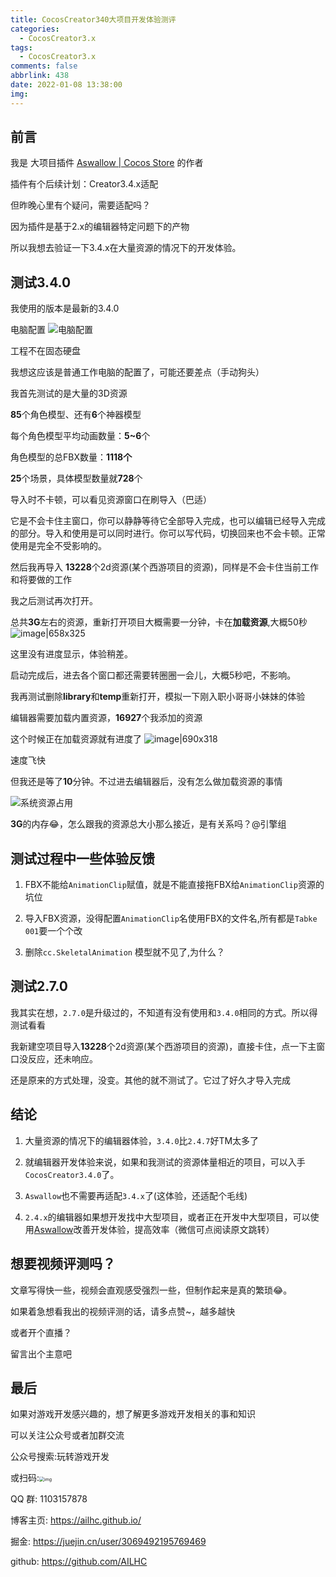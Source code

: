 ```yaml
---
title: CocosCreator340大项目开发体验测评
categories:
  - CocosCreator3.x
tags:
  - CocosCreator3.x
comments: false
abbrlink: 438
date: 2022-01-08 13:38:00
img:
---
```


## 前言

我是 大项目插件 [Aswallow | Cocos Store](https://store.cocos.com/app/detail/2948) 的作者

插件有个后续计划：Creator3.4.x适配

但昨晚心里有个疑问，需要适配吗？

因为插件是基于2.x的编辑器特定问题下的产物

所以我想去验证一下3.4.x在大量资源的情况下的开发体验。

## 测试3.4.0

我使用的版本是最新的3.4.0

电脑配置
![电脑配置](https://cdn.jsdelivr.net/gh/ailhc/picture/img/20220108134249.png) 

工程不在固态硬盘

我想这应该是普通工作电脑的配置了，可能还要差点（手动狗头）

我首先测试的是大量的3D资源

**85**个角色模型、还有**6**个神器模型

每个角色模型平均动画数量：**5~6**个

角色模型的总FBX数量：**1118个**

**25**个场景，具体模型数量就**728**个

导入时不卡顿，可以看见资源窗口在刷导入（巴适）



它是不会卡住主窗口，你可以静静等待它全部导入完成，也可以编辑已经导入完成的部分。导入和使用是可以同时进行。你可以写代码，切换回来也不会卡顿。正常使用是完全不受影响的。

然后我再导入 **13228**个2d资源(某个西游项目的资源)，同样是不会卡住当前工作和将要做的工作

我之后测试再次打开。

总共**3G**左右的资源，重新打开项目大概需要一分钟，卡在**加载资源**,大概50秒
![image|658x325](https://cdn.jsdelivr.net/gh/ailhc/picture/img/20220108134347.png) 

这里没有进度显示，体验稍差。

启动完成后，进去各个窗口都还需要转圈圈一会儿，大概5秒吧，不影响。

我再测试删除**library**和**temp**重新打开，模拟一下刚入职小哥哥小妹妹的体验

编辑器需要加载内置资源，**16927**个我添加的资源

这个时候正在加载资源就有进度了
![image|690x318](https://cdn.jsdelivr.net/gh/ailhc/picture/img/20220108134935.png) 

速度飞快

但我还是等了**10**分钟。不过进去编辑器后，没有怎么做加载资源的事情

![系统资源占用](https://cdn.jsdelivr.net/gh/ailhc/picture/img/20220108134502.png) 

**3G**的内存😂，怎么跟我的资源总大小那么接近，是有关系吗？@引擎组

## 测试过程中一些体验反馈

1. FBX不能给`AnimationClip`赋值，就是不能直接拖FBX给`AnimationClip`资源的坑位

2. 导入FBX资源，没得配置`AnimationClip`名使用FBX的文件名,所有都是`Tabke 001`要一个个改

3. 删除`cc.SkeletalAnimation` 模型就不见了,为什么？

## 测试2.7.0

我其实在想，`2.7.0`是升级过的，不知道有没有使用和`3.4.0`相同的方式。所以得测试看看

我新建空项目导入**13228**个2d资源(某个西游项目的资源)，直接卡住，点一下主窗口没反应，还未响应。

还是原来的方式处理，没变。其他的就不测试了。它过了好久才导入完成

## 结论

1. 大量资源的情况下的编辑器体验，`3.4.0`比`2.4.7`好TM太多了

2. 就编辑器开发体验来说，如果和我测试的资源体量相近的项目，可以入手`CocosCreator3.4.0`了。

3. `Aswallow`也不需要再适配`3.4.x`了(这体验，还适配个毛线)
   
4. `2.4.x`的编辑器如果想开发找中大型项目，或者正在开发中大型项目，可以使用[Aswallow](https://store.cocos.com/app/detail/2948)改善开发体验，提高效率（微信可点阅读原文跳转）

## 想要视频评测吗？

文章写得快一些，视频会直观感受强烈一些，但制作起来是真的繁琐😂。

如果着急想看我出的视频评测的话，请多点赞~，越多越快

或者开个直播？

留言出个主意吧

## 最后

如果对游戏开发感兴趣的，想了解更多游戏开发相关的事和知识

可以关注公众号或者加群交流

公众号搜索:玩转游戏开发


或扫码:<img src="https://p3-juejin.byteimg.com/tos-cn-i-k3u1fbpfcp/abd0c14c9c954e56af20adb71fa00da9~tplv-k3u1fbpfcp-zoom-1.image" alt="img" style="zoom:50%;" />



QQ 群: 1103157878



博客主页: https://ailhc.github.io/



掘金: https://juejin.cn/user/3069492195769469



github: https://github.com/AILHC